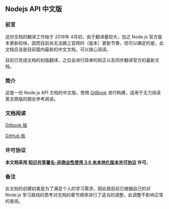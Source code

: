 ## Nodejs API 中文版

### 前言

这份文档的翻译工作始于 2016年 4月初，由于翻译量较大，加之 Node.js 官方版本更新较快，因而目前尚无法跟上官网的（版本）更新节奏，但可以确定的是，此文档应该是目前国内最新的中文文档，可以放心阅读。

目前已完成文档的初版翻译，之后会进行简单的校正以及同步翻译官方的最新文档。

### 简介

这是一份 Node.js API 文档的中文版，使用 [GitBook](https://github.com/GitbookIO/gitbook) 进行构建，适用于无力阅读英文原版的朋友参考阅读。

### 文档阅读

[Gitbook 版](https://nodejs.xiangfa.org)

[GitHub 版](https://github.com/amery2010/nodejs-api-doc-cn/blob/master/SUMMARY.md)

### 许可协议

**本文档采用 [知识共享署名-非商业性使用 3.0 未本地化版本许可协议](http://creativecommons.org/licenses/by-nc/3.0/deed.zh) 许可**。

### 备注

此文档的创建初衷是为了满足个人的学习需求，因此我目前已根据自己的对 Node.js 学习路线的思考对文档的章节顺序进行了适当的调整，此调整不影响正常的查阅。